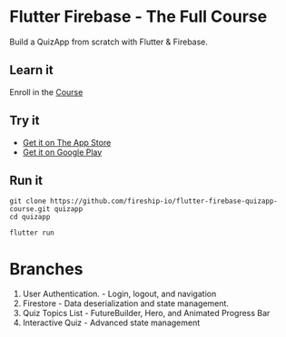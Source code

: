 # Flutter Firebase  - The Full Course

Build a QuizApp from scratch with Flutter & Firebase. 

## Learn it

Enroll in the [Course](https://fireship.io/courses/flutter-firebase/) 

## Try it

- [Get it on The App Store](https://itunes.apple.com/us/app/fireship/id1462592372?mt=8)
- [Get it on Google Play](https://play.google.com/store/apps/details?id=io.fireship.quizapp)

## Run it

```
git clone https://github.com/fireship-io/flutter-firebase-quizapp-course.git quizapp
cd quizapp

flutter run
```

# Branches

1. User Authentication. - Login, logout, and navigation
2. Firestore - Data deserialization and state management. 
3. Quiz Topics List - FutureBuilder, Hero, and Animated Progress Bar
4. Interactive Quiz - Advanced state management


